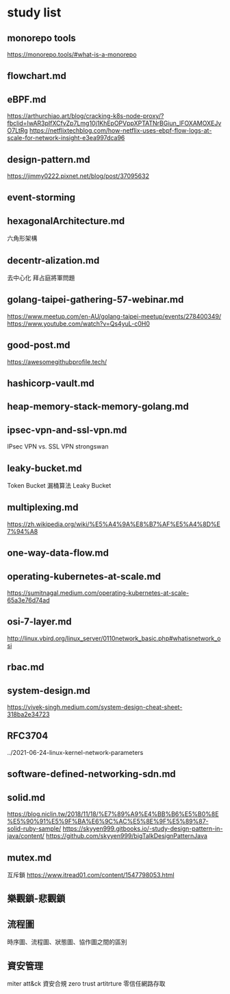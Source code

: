 # study list

## monorepo tools

https://monorepo.tools/#what-is-a-monorepo

## flowchart.md

## eBPF.md

https://arthurchiao.art/blog/cracking-k8s-node-proxy/?fbclid=IwAR3pIfXCfvZp7Lmg10j1KhEpOPVppXPTATNrBGiun_lFOXAMOXEJvO7LtRg
https://netflixtechblog.com/how-netflix-uses-ebpf-flow-logs-at-scale-for-network-insight-e3ea997dca96

## design-pattern.md

https://jimmy0222.pixnet.net/blog/post/37095632

## event-storming

## hexagonalArchitecture.md

六角形架構

## decentr-alization.md

去中心化
拜占庭將軍問題

## golang-taipei-gathering-57-webinar.md

https://www.meetup.com/en-AU/golang-taipei-meetup/events/278400349/
https://www.youtube.com/watch?v=Qs4yuL-c0H0

## good-post.md

https://awesomegithubprofile.tech/

## hashicorp-vault.md

## heap-memory-stack-memory-golang.md

## ipsec-vpn-and-ssl-vpn.md

IPsec VPN vs. SSL VPN
strongswan

## leaky-bucket.md

Token Bucket
漏桶算法 Leaky Bucket

## multiplexing.md

https://zh.wikipedia.org/wiki/%E5%A4%9A%E8%B7%AF%E5%A4%8D%E7%94%A8

## one-way-data-flow.md

## operating-kubernetes-at-scale.md

https://sumitnagal.medium.com/operating-kubernetes-at-scale-65a3e76d74ad

## osi-7-layer.md

http://linux.vbird.org/linux_server/0110network_basic.php#whatisnetwork_osi

## rbac.md

## system-design.md

https://vivek-singh.medium.com/system-design-cheat-sheet-318ba2e34723

## RFC3704

../2021-06-24-linux-kernel-network-parameters

## software-defined-networking-sdn.md

## solid.md

https://blog.niclin.tw/2018/11/18/%E7%89%A9%E4%BB%B6%E5%B0%8E%E5%90%91%E5%9F%BA%E6%9C%AC%E5%8E%9F%E5%89%87-solid-ruby-sample/
https://skyyen999.gitbooks.io/-study-design-pattern-in-java/content/
https://github.com/skyyen999/bigTalkDesignPatternJava

## mutex.md

互斥鎖
https://www.itread01.com/content/1547798053.html

## 樂觀鎖-悲觀鎖

## 流程圖

時序圖、流程圖、狀態圖、協作圖之間的區別

## 資安管理

miter att&ck
資安合規
zero trust artitrture 零信任網路存取